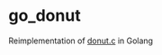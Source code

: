# go_donut

Reimplementation of [donut.c](https://www.a1k0n.net/2011/07/20/donut-math.html) in Golang

